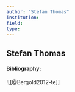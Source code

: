 ```yaml
---
author: "Stefan Thomas"
institution:
field:
type:
---
```


## Stefan Thomas
#### Bibliography:

![[@Bergold2012-te]]